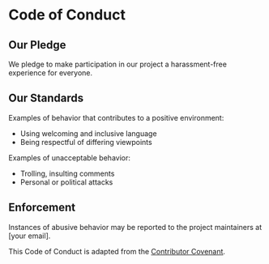 # Code of Conduct

## Our Pledge
We pledge to make participation in our project a harassment-free experience for everyone.

## Our Standards
Examples of behavior that contributes to a positive environment:
- Using welcoming and inclusive language
- Being respectful of differing viewpoints

Examples of unacceptable behavior:
- Trolling, insulting comments
- Personal or political attacks

## Enforcement
Instances of abusive behavior may be reported to the project maintainers at [your email].

This Code of Conduct is adapted from the [Contributor Covenant](https://www.contributor-covenant.org).

